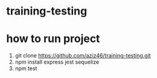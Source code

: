# training-testing

# how to run project
1. git clone https://github.com/aziz46/training-testing.git
2. npm install express jest sequelize
3. npm test
